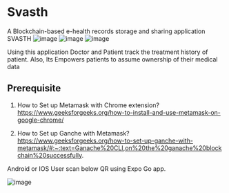 # Svasth

A Blockchain-based e-health records storage and sharing application SVASTH
![image](https://user-images.githubusercontent.com/42957988/177022861-4babaafe-8b68-4b16-9c96-b1c82829dfb8.png)
![image](https://user-images.githubusercontent.com/42957988/177022753-07e7eb68-82eb-4a5b-a50f-291730a5d866.png)
![image](https://user-images.githubusercontent.com/42957988/177022838-d83f84ab-d721-4e90-b3ad-5236713ecfc2.png)



Using this application Doctor and Patient track the treatment history of patient.
Also, Its Empowers patients to assume ownership of their medical data

## Prerequisite

1. How to Set up Metamask with Chrome extension?
https://www.geeksforgeeks.org/how-to-install-and-use-metamask-on-google-chrome/

2. How to Set up Ganche with Metamask?
https://www.geeksforgeeks.org/how-to-set-up-ganche-with-metamask/#:~:text=Ganache%20CLI,on%20the%20ganache%20blockchain%20successfully.

Android or IOS User scan below QR using Expo Go app.

![image](https://user-images.githubusercontent.com/42957988/177020799-48c03465-00d8-4196-8cdb-cfa3291c7f27.png)


